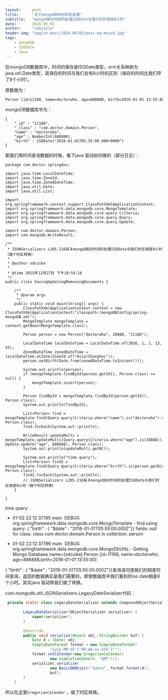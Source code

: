 ```yaml
---
layout:     post
title:      "关于mongoDB对时区的处理"
subtitle:   "mongoDB对时间的处理ISODate与我们时区相差8小时"
date:       2016-05-02
author:     "caojiele"
header-img: "img/in-post/2016.05/02/post-bg-miui6.jpg"
tags:
    - mongoDB
    - ISODate
    - Java
---
```


在mongoDB数据库中，时间的保存是ISODate类型，orm关系映射为java.util.Date类型，其保存的时间与我们会有8小时的区别（保存的时间比我们早了8个小时）。

原数据为：
```Bash
Person [id=11188, name=doctorwho, age=888888, birth=2016-01-01 13:55:00]
```

 mongoDB数据库中为：
```mongoDB
{ 
    "_id" : "11188", 
    "_class" : "com.doctor.domain.Person", 
    "name" : "doctorwho", 
    "age" : NumberInt(888888), 
    "birth" : ISODate("2016-01-01T05:55:00.000+0000")
}
```
  
 那我们用时间查询数据的时候，看下java 驱动如何做的（部分日志）：
 
```mongoDB
package com.doctor.springdoc;
 
import java.time.LocalDateTime;
import java.time.ZoneId;
import java.time.ZonedDateTime;
import java.util.Date;
import java.util.List;
 
import org.springframework.context.support.ClassPathXmlApplicationContext;
import org.springframework.data.mongodb.core.MongoTemplate;
import org.springframework.data.mongodb.core.query.Criteria;
import org.springframework.data.mongodb.core.query.Query;
import org.springframework.data.mongodb.core.query.Update;
 
import com.doctor.domain.Person;
import com.mongodb.WriteResult;
 
/**
 * JSONSerializers L205-216有关mongoDB对时间的处理ISODate与我们时区相差8小时（做个时区转换）
 * 
 * @author sdcuike
 *
 * @time 2015年12月27日 下午10:54:16
 */
public class SavingUpdatingRemovingDocuments {
 
    /**
     * @param args
     */
    public static void main(String[] args) {
        ClassPathXmlApplicationContext context = new ClassPathXmlApplicationContext("classpath:/mongoDBConfig/spring-mongoDB.xml");
        MongoTemplate mongoTemplate = context.getBean(MongoTemplate.class);
 
        Person person = new Person("doctorwho", 28888, "11188");
 
        LocalDateTime localDateTime = LocalDateTime.of(2016, 1, 1, 13, 55);
        ZonedDateTime zonedDateTime = localDateTime.atZone(ZoneId.of("Asia/Shanghai"));
        person.setBirth(Date.from(zonedDateTime.toInstant()));
 
        System.out.println(person);
        if (mongoTemplate.findById(person.getId(), Person.class) == null) {
            mongoTemplate.insert(person);
        }
 
        Person findById = mongoTemplate.findById(person.getId(), Person.class);
        System.out.println(findById);
 
        List<Person> find = mongoTemplate.find(Query.query(Criteria.where("name").is("doctorwho").and("age").is(28888)), Person.class);
        find.forEach(System.out::println);
 
        WriteResult updateMulti = mongoTemplate.updateMulti(Query.query(Criteria.where("age").is(28888)), Update.update("age", 888888), Person.class);
        System.out.println(updateMulti.getN());
 
        System.out.println("time query");
        List<Person> find2 = mongoTemplate.find(Query.query(Criteria.where("birth").is(person.getBirth())), Person.class);
        find2.forEach(System.out::println);
        // JSONSerializers L205-216有关mongoDB对时间的处理ISODate与我们时区相差8小时（做个时区转换）
    }
 
}
```

time query:

* 01-02 22:12:37.195 main  DEBUG org.springframework.data.mongodb.core.MongoTemplate - find using query: { "birth" : { "$date" : "2016-01-01T05:55:00.000Z"}} fields: null for class: class com.doctor.domain.Person in collection: person

* 01-02 22:12:37.196 main  DEBUG org.springframework.data.mongodb.core.MongoDbUtils - Getting Mongo Database name=[sdcuike]
Person [id=11188, name=doctorwho, age=888888,birth=2016-01-01 13:55:00]


{ "birth" : { "$date" : "2016-01-01T05:55:00.000Z"}}查询语句按我们的相差时间查询，返回的数据确实是我们需要的，即使数据库中我们看到的iso date相差8个小时。其实java 驱动帮我们做了转换。


com.mongodb.util.JSONSerializers.LegacyDateSerializer代码：

```java
 private static class LegacyDateSerializer extends CompoundObjectSerializer {
 
        LegacyDateSerializer(ObjectSerializer serializer) {
            super(serializer);
        }
 
        @Override
        public void serialize(Object obj, StringBuilder buf) {
            Date d = (Date) obj;
            SimpleDateFormat format = new SimpleDateFormat(
                    "yyyy-MM-dd'T'HH:mm:ss.SSS'Z'");
            format.setCalendar(new GregorianCalendar(
                    new SimpleTimeZone(0, "GMT")));
            serializer.serialize(
                    new BasicDBObject("$date", format.format(d)),
                    buf);
        }
    }
 ```

所以在这里`GregorianCalendar` ，做了时区转换。
